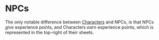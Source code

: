 # NPCs

The only notable difference between [Characters](Help/Actors/Character) and
NPCs, is that NPCs _give_ experience points, and Characters _earn_ experience
points, which is represented in the top-right of their sheets.
